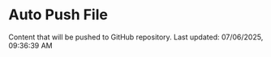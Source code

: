# Auto Push File

Content that will be pushed to GitHub repository.
Last updated: 07/06/2025, 09:36:39 AM